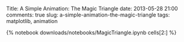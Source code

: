 Title: A Simple Animation: The Magic Triangle
date: 2013-05-28 21:00
comments: true
slug: a-simple-animation-the-magic-triangle
tags: matplotlib, animation

{% notebook downloads/notebooks/MagicTriangle.ipynb cells[2:] %}